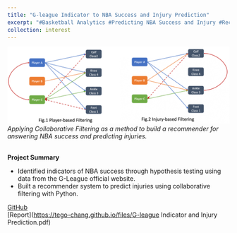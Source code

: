 ```yaml
---
title: "G-league Indicator to NBA Success and Injury Prediction"
excerpt: "#Basketball Analytics #Predicting NBA Success and Injury #Recommender System #Python"
collection: interest
---
```


![Product Idea](/images/G_league.png)
*Applying Collaborative Filtering as a method to build a recommender for answering NBA success and predicting injuries.*<br/><br/>

**Project Summary** <br/>
* Identified indicators of NBA success through hypothesis testing using data from the G-League official website.
* Built a recommender system to predict injuries using collaborative filtering with Python.

[GitHub](https://github.com/Tego-Chang/Sports-Analytics/tree/main/G-league%20Indicator%20and%20Injury%20Prediction)<br/>
[Report](https://tego-chang.github.io/files/G-league Indicator and Injury Prediction.pdf)

